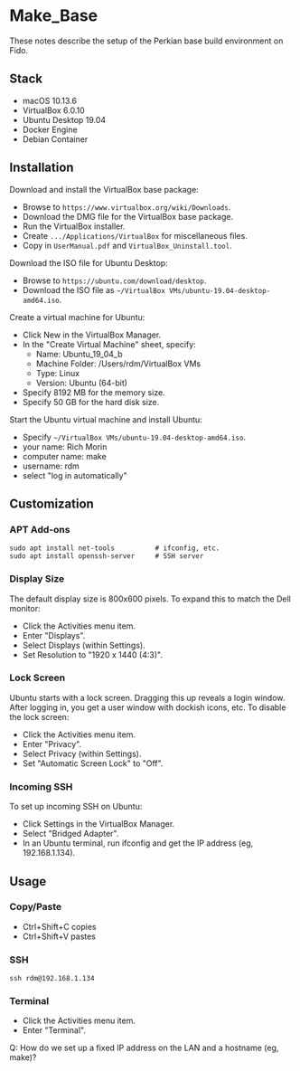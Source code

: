 # Make_Base

These notes describe the setup of the Perkian base build environment on Fido.

## Stack

- macOS 10.13.6
- VirtualBox 6.0.10
- Ubuntu Desktop 19.04
- Docker Engine
- Debian Container

## Installation

Download and install the VirtualBox base package:

- Browse to `https://www.virtualbox.org/wiki/Downloads`.
- Download the DMG file for the VirtualBox base package.
- Run the VirtualBox installer.
- Create `.../Applications/VirtualBox` for miscellaneous files.
- Copy in `UserManual.pdf` and `VirtualBox_Uninstall.tool`.

Download the ISO file for Ubuntu Desktop: 

- Browse to `https://ubuntu.com/download/desktop`.
- Download the ISO file as `~/VirtualBox VMs/ubuntu-19.04-desktop-amd64.iso`.

Create a virtual machine for Ubuntu:

- Click New in the VirtualBox Manager.
- In the "Create Virtual Machine" sheet, specify:
  - Name:             Ubuntu_19_04_b
  - Machine Folder:   /Users/rdm/VirtualBox VMs
  - Type:             Linux
  - Version:          Ubuntu (64-bit)
- Specify 8192 MB for the memory size.
- Specify 50 GB for the hard disk size.

Start the Ubuntu virtual machine and install Ubuntu:

- Specify `~/VirtualBox VMs/ubuntu-19.04-desktop-amd64.iso`.
- your name:          Rich Morin
- computer name:      make
- username:           rdm
- select "log in automatically"

## Customization

### APT Add-ons

    sudo apt install net-tools          # ifconfig, etc.
    sudo apt install openssh-server     # SSH server
    
### Display Size

The default display size is 800x600 pixels.  To expand this to match the Dell
monitor:

- Click the Activities menu item.
- Enter "Displays".
- Select Displays (within Settings).
- Set Resolution to "1920 x 1440 (4:3)".

### Lock Screen

Ubuntu starts with a lock screen.  Dragging this up reveals a login window.
After logging in, you get a user window with dockish icons, etc.  To disable
the lock screen:

- Click the Activities menu item.
- Enter "Privacy".
- Select Privacy (within Settings).
- Set "Automatic Screen Lock" to "Off".

### Incoming SSH

To set up incoming SSH on Ubuntu:

- Click Settings in the VirtualBox Manager.
- Select "Bridged Adapter".
- In an Ubuntu terminal, run ifconfig and get the IP address (eg, 192.168.1.134).

## Usage

### Copy/Paste

- Ctrl+Shift+C copies
- Ctrl+Shift+V pastes

### SSH

    ssh rdm@192.168.1.134

### Terminal

- Click the Activities menu item.
- Enter "Terminal".


Q: How do we set up a fixed IP address on the LAN and a hostname (eg, make)?
